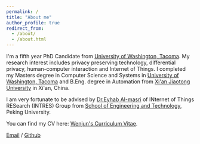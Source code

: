```yaml
---
permalink: /
title: "About me"
author_profile: true
redirect_from: 
  - /about/
  - /about.html
---
```



I'm a fifth year PhD Candidate from [University of Washington, Tacoma](https://www.tacoma.uw.edu/). My research interest includes privacy preserving technology, differential privacy, human-computer interaction and Internet of Things. I completed my Masters degree in Computer Science and Systems in [University of Washington, Tacoma](https://www.tacoma.uw.edu/) and B.Eng. degree in Automation from [Xi'an Jiaotong University](https://en.xjtu.edu.cn/) in Xi'an, China.

I am very fortunate to be advised by [Dr.Eyhab Al-masri](https://faculty.washington.edu/ealmasri/) of INternet of Things RESearch (INTRES) Group from [School of Engineering and Technology](https://www.tacoma.uw.edu/set/), Peking University. 

You can find my CV here: [Wenjun's Curriculum Vitae](../assets/Curriculum_Vitae.pdf).

[Email](mailto:wy927@uw.edu) / [Github](https://github.com/merlery)

